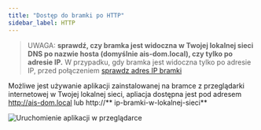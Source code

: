 ```yaml
---
title: "Dostęp do bramki po HTTP"
sidebar_label: HTTP
---
```


> UWAGA: **sprawdź, czy bramka jest widoczna w Twojej lokalnej sieci DNS po nazwie hosta (domyślnie ais-dom.local), czy tylko po adresie IP.** W przypadku, gdy bramka jest widoczna tylko po adresie IP, przed połączeniem [sprawdz adres IP bramki](/docs/ais_bramka_remote_index#sprawdzenie-adresu-ip-w-aplikacji)

Możliwe jest używanie aplikacji zainstalowanej na bramce z przeglądarki internetowej w Twojej lokalnej sieci, apliacja dostępna jest pod adresem http://ais-dom.local lub http://** ip-bramki-w-lokalnej-sieci**


![Uruchomienie aplikacji w przeglądarce](/img/en/bramka/http_connection_new.png)
